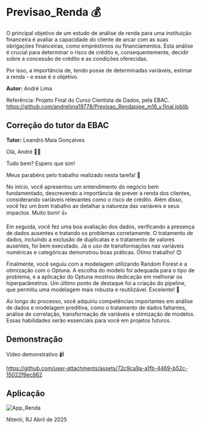 # Previsao_Renda 💰

O principal objetivo de um estudo de análise de renda para uma instituição financeira é avaliar a capacidade do cliente de arcar com as suas obrigações financeiras, como empréstimos ou financiamentos. Esta análise é crucial para determinar o risco de crédito e, consequentemente, decidir sobre a concessão de crédito e as condições oferecidas.

Por isso, a importância de, tendo posse de determinadas variáveis, estimar a renda - e esse é o objetivo.

**Autor:** André Lima

Referência: Projeto Final do Curso Cientista de Dados, pela EBAC.
<https://github.com/andrelima19778/Previsao_Rendapipe_m16_v.final.joblib>

## Correção do tutor da EBAC
**Tutor:** Leandro Maia Gonçalves

Olá, André 👋😄

Tudo bem? Espero que sim! 

Meus parabéns pelo trabalho realizado nesta tarefa! 👏

No início, você apresentou um entendimento do negócio bem fundamentado, descrevendo a importância de prever a renda dos clientes, considerando variáveis relevantes como o risco de crédito. Além disso, você fez um bom trabalho ao detalhar a natureza das variáveis e seus impactos. Muito bom! 👍

Em seguida, você fez uma boa avaliação dos dados, verificando a presença de dados ausentes e tratando os problemas corretamente. O tratamento de dados, incluindo a exclusão de duplicatas e o tratamento de valores ausentes, foi bem executado. Já o uso de transformações nas variáveis numéricas e categóricas demonstrou boas práticas. Ótimo trabalho! 😊

Finalmente, você seguiu com a modelagem utilizando Random Forest e a otimização com o Optuna. A escolha do modelo foi adequada para o tipo de problema, e a aplicação do Optuna mostrou dedicação em melhorar os hiperparâmetros. Um último ponto de destaque foi a criação do pipeline, que permitiu uma modelagem mais robusta e reutilizável. Excelente! 🌟

Ao longo do processo, você adquiriu competências importantes em análise de dados e modelagem preditiva, como o tratamento de dados faltantes, análise de correlação, transformação de variáveis e otimização de modelos. Essas habilidades serão essenciais para você em projetos futuros. 

##
## Demonstração
Vídeo demonstrativo 📹 

https://github.com/user-attachments/assets/72c9ca9a-a1fb-4469-b52c-15022f9ec862

## Aplicação

![App_Renda](https://previsaorenda-mod16.streamlit.app/?embed=true)


Niterói, RJ
Abril de 2025

